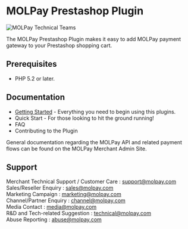 MOLPay Prestashop Plugin
=====================
![MOLPay Technical Teams](https://github.com/MOLPay/Prestashop_Plugin/wiki/images/molpay-developer.jpg)

The MOLPay Prestashop Plugin makes it easy to add MOLPay payment gateway to your Prestashop shopping cart.

Prerequisites
-------------

* PHP 5.2 or later.

Documentation
-------------

* [Getting Started](https://github.com/MOLPay/Prestashop_Plugin/wiki#getting-started) - Everything you need to begin using this plugins.
* Quick Start - For those looking to hit the ground running!
* FAQ
* Contributing to the Plugin

General documentation regarding the MOLPay API and related payment flows can be found on the MOLPay Merchant Admin Site.

Support
-------

Merchant Technical Support / Customer Care : support@molpay.com <br>
Sales/Reseller Enquiry : sales@molpay.com <br>
Marketing Campaign : marketing@molpay.com <br>
Channel/Partner Enquiry : channel@molpay.com <br>
Media Contact : media@molpay.com <br>
R&D and Tech-related Suggestion : technical@molpay.com <br>
Abuse Reporting : abuse@molpay.com

